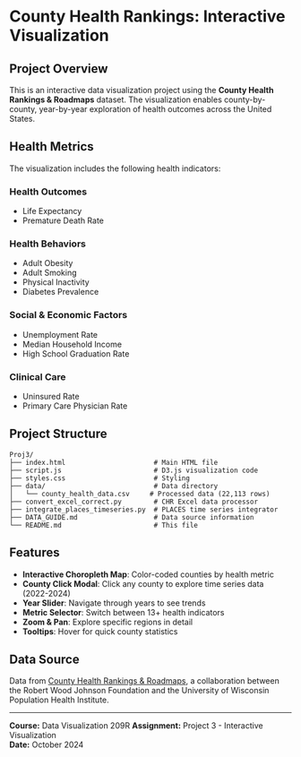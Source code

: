 # County Health Rankings: Interactive Visualization

## Project Overview

This is an interactive data visualization project using the **County Health Rankings & Roadmaps** dataset. The visualization enables county-by-county, year-by-year exploration of health outcomes across the United States.

## Health Metrics

The visualization includes the following health indicators:

### Health Outcomes
- Life Expectancy
- Premature Death Rate

### Health Behaviors  
- Adult Obesity
- Adult Smoking
- Physical Inactivity
- Diabetes Prevalence

### Social & Economic Factors
- Unemployment Rate
- Median Household Income
- High School Graduation Rate

### Clinical Care
- Uninsured Rate
- Primary Care Physician Rate

## Project Structure

```
Proj3/
├── index.html                      # Main HTML file
├── script.js                       # D3.js visualization code
├── styles.css                      # Styling
├── data/                           # Data directory
│   └── county_health_data.csv     # Processed data (22,113 rows)
├── convert_excel_correct.py        # CHR Excel data processor
├── integrate_places_timeseries.py  # PLACES time series integrator
├── DATA_GUIDE.md                   # Data source information
└── README.md                       # This file
```

## Features

- **Interactive Choropleth Map**: Color-coded counties by health metric
- **County Click Modal**: Click any county to explore time series data (2022-2024)
- **Year Slider**: Navigate through years to see trends
- **Metric Selector**: Switch between 13+ health indicators
- **Zoom & Pan**: Explore specific regions in detail
- **Tooltips**: Hover for quick county statistics


## Data Source

Data from [County Health Rankings & Roadmaps](https://www.countyhealthrankings.org/health-data), a collaboration between the Robert Wood Johnson Foundation and the University of Wisconsin Population Health Institute.

---

**Course:** Data Visualization 209R
**Assignment:** Project 3 - Interactive Visualization  
**Date:** October 2024
